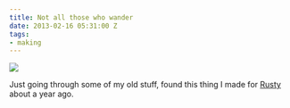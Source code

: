 ```yaml
---
title: Not all those who wander
date: 2013-02-16 05:31:00 Z
tags:
- making
---
```


![](https://dl.dropbox.com/u/28312/Yoko.is%20Assets/Images/2013-0216-not-all-those-who-wander.jpg)

Just going through some of my old stuff, found this thing I made for [Rusty](http://rusty.am) about a year ago.
